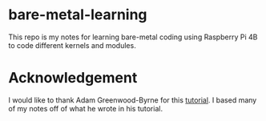 # bare-metal-learning
This repo is my notes for learning bare-metal coding using Raspberry Pi 4B to code different kernels and modules.

# Acknowledgement
I would like to thank Adam Greenwood-Byrne for this [tutorial](https://github.com/babbleberry/rpi4-osdev). I based many of my notes off of what he wrote in his tutorial. 